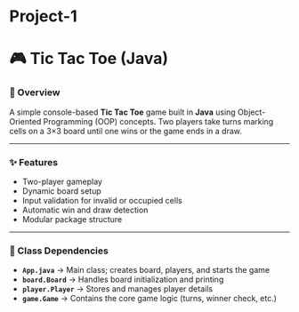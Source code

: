 # Project-1



# 🎮 Tic Tac Toe (Java)

### 🧩 Overview

A simple console-based **Tic Tac Toe** game built in **Java** using Object-Oriented Programming (OOP) concepts.
Two players take turns marking cells on a 3×3 board until one wins or the game ends in a draw.

---

### ✨ Features

* Two-player gameplay
* Dynamic board setup
* Input validation for invalid or occupied cells
* Automatic win and draw detection
* Modular package structure

---

### 🧱 Class Dependencies

* **`App.java`** → Main class; creates board, players, and starts the game
* **`board.Board`** → Handles board initialization and printing
* **`player.Player`** → Stores and manages player details
* **`game.Game`** → Contains the core game logic (turns, winner check, etc.)





